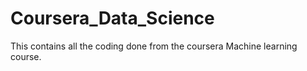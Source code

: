 # Coursera_Data_Science
This contains all the coding done from the coursera Machine learning course.
